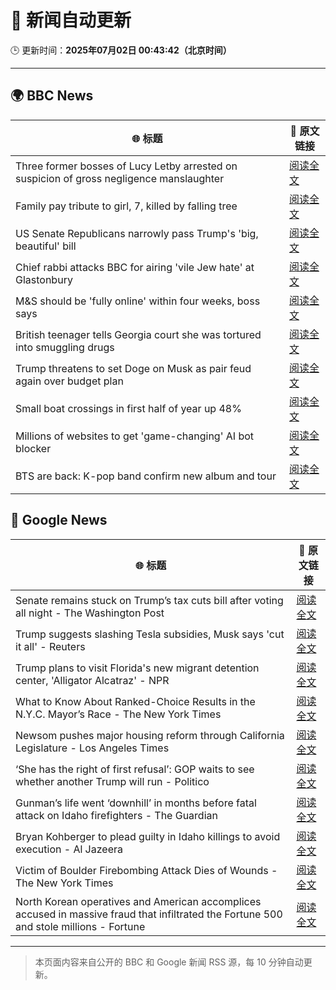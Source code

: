 # 🧠 新闻自动更新

🕒 更新时间：**2025年07月02日 00:43:42（北京时间）**

---

## 🌍 BBC News

| 🌐 标题 | 🔗 原文链接 |
|--------|-------------|
| Three former bosses of Lucy Letby arrested on suspicion of gross negligence manslaughter | [阅读全文](https://www.bbc.com/news/articles/c62ddkde7y5o) |
| Family pay tribute to girl, 7, killed by falling tree | [阅读全文](https://www.bbc.com/news/articles/c0k77m8r8n2o) |
| US Senate Republicans narrowly pass Trump's 'big, beautiful'  bill | [阅读全文](https://www.bbc.com/news/articles/clyzzzdj15vo) |
| Chief rabbi attacks BBC for airing 'vile Jew hate' at Glastonbury | [阅读全文](https://www.bbc.com/news/articles/c70rrld1nlpo) |
| M&S should be 'fully online' within four weeks, boss says | [阅读全文](https://www.bbc.com/news/articles/c9qxx34ngp5o) |
| British teenager tells Georgia court she was tortured into smuggling drugs | [阅读全文](https://www.bbc.com/news/articles/c3ennx3q9qqo) |
| Trump threatens to set Doge on Musk as pair feud again over budget plan | [阅读全文](https://www.bbc.com/news/articles/czdvv2qqlrqo) |
| Small boat crossings in first half of year up 48% | [阅读全文](https://www.bbc.com/news/articles/cx2vv4ndl4zo) |
| Millions of websites to get 'game-changing' AI bot blocker | [阅读全文](https://www.bbc.com/news/articles/cvg885p923jo) |
| BTS are back: K-pop band confirm new album and tour | [阅读全文](https://www.bbc.com/news/articles/c3355y3pkk6o) |

## 📰 Google News

| 🌐 标题 | 🔗 原文链接 |
|--------|-------------|
| Senate remains stuck on Trump’s tax cuts bill after voting all night - The Washington Post | [阅读全文](https://news.google.com/rss/articles/CBMiiAFBVV95cUxOS1BUR1ZYbUFqbjJhVnBEVE1EeVd6a0RrT0xSVlZVRTJjTlJXdWhVRFRpSmU4RWhBMnpkVHFxV195bUR5Uk9wVXU3Um92TWFfdVVnMGZwODRJTVhxVGl2RWh4ajMyTWsxZGxoZWkzQzB0YS1ZWFRDaTIwVnZwekM3S2dKSFBHNThr?oc=5) |
| Trump suggests slashing Tesla subsidies, Musk says 'cut it all' - Reuters | [阅读全文](https://news.google.com/rss/articles/CBMi1AFBVV95cUxOSUcxMmZpbGtjSFVfQnMxd1FrSDFEMW91cGpwaGFlNGNyV1VhcHRHVkk0MUI0d0lqUUNSYlpWQUdiVERNN2hMZkJwclhfb0xfV2Q0TWdsS0w3NGZ5U1BhM09zWXRGZFhWYV9hMmRBclU1Mk1BRU5vTlFPRFlYSkh0WmFySlNhWXFrcUhMOExrUnZ5V0IzbHJsRUdNT2tLSkh6ckFKM0VIM2g1aTJ5d3ZlMjR1MGVZc2dFcW5QQnZHNm4yUlZrMnU1Wm9UY2V3a09Zd0h2ZA?oc=5) |
| Trump plans to visit Florida's new migrant detention center, 'Alligator Alcatraz' - NPR | [阅读全文](https://news.google.com/rss/articles/CBMiogFBVV95cUxOdHpzREZITGpUTUt2ZHhEWUxNZlJoSmt3eDZKeDdVVFRXR3Z4enJmSHMyWmxMajhpMlBOMk9jNkVYRjA5ODNxSlFaZlZTc0tSMVlzQjljNmZ5eWRmeFRFbGxmY3pkTzREWlNuYjgxSTltY25iSUs0RV9TeXJBY0s0a0l4WENpaVdCejFHN2NvQ2I2X1FCSl9LR2NwbHlRTHZmeXc?oc=5) |
| What to Know About Ranked-Choice Results in the N.Y.C. Mayor’s Race - The New York Times | [阅读全文](https://news.google.com/rss/articles/CBMikAFBVV95cUxOZzVBQ3M3eUYtT09pZUZtdG94cXhyRXlZM1Z1WDlQVHU1VTY0TEV2NHBUWmNITmhlVGRVUFJZVnFTNGxNQTVlbFBfdUt1YWc4RnBxWllnQ0xKcU9sdklaNXZFQ2I5a2JHbjNLb3dZa0RIMS0taGJfckh6WjlnVDJsOFBONmxRb080c3JRR1Jzemo?oc=5) |
| Newsom pushes major housing reform through California Legislature - Los Angeles Times | [阅读全文](https://news.google.com/rss/articles/CBMiuAFBVV95cUxPUDBYaVpJYVlHUXowalo2UlNEbnMwWVJxSHBxVDh6X0dhLThrUWktR0VFUDdpeFVWcjBTS1B5NERnbWpJblFpRWRHeHZEdVZMbHNwUVhaRU5YdFFYWjB3ajdRWkhHVm5NTVRuN3lLZWtZbTBMb29WdHZiQWo0eTFyaUVNamMtTFZLTWUzWkFCT2dBenZDTEJZQnhBOTlqWW9ndUk5TjI2UWdHYkUwc0FlSkpEQ0xxUnY4?oc=5) |
| ‘She has the right of first refusal’: GOP waits to see whether another Trump will run - Politico | [阅读全文](https://news.google.com/rss/articles/CBMiowFBVV95cUxQVm0xR3hZWHRqcXVldGF1bU5VMEdYaElzR2xfMm9INmNzM3dIN2hndklMa21hS2Vxb3MxUUU3SDNVd1BzeVpSTE5FeUdrYTdVRHVoU3VHaUVQVDhuTGlBb19lTWMzOVBGSHotRngtNnZmRGxFVVYtQ0UzcWloZldTSUJfNk1nNjB4REREV1FyLXBQNXdhRGtLSFlldmd0M0FlYjNz?oc=5) |
| Gunman’s life went ‘downhill’ in months before fatal attack on Idaho firefighters - The Guardian | [阅读全文](https://news.google.com/rss/articles/CBMihgFBVV95cUxNZFdmTTlVZVJKUVRuLV9PeDRkQTd0U0VTeFoteUhiRTN4M0hwcEh6clpQYlZHelFUcHlsREZfTjd3NTc0REpYTFhCYnZiUlZkeHFxS1JnTmFSQjFpckliay1qS25ha2wxRkItcGVwRWdOQVFkeDM0YUNqS25rRkg3LWlWVVpmUQ?oc=5) |
| Bryan Kohberger to plead guilty in Idaho killings to avoid execution - Al Jazeera | [阅读全文](https://news.google.com/rss/articles/CBMirAFBVV95cUxNakR5ZFFlZlQ4cmtCRHNzdEdZOTliek40SkNOeUpucklGNm1aRXE4U3lfOVJlVHZRZTgwdUlNSzNsSkl3Zm1sTjJzYU5uWTBoLXkxaDFKczA0RHhtWXlrRzh5R1JhZjZNOUFiaEtiaE4tZ2lhTXU3am5hMm9JNUIzWXkzU3JCZGJ3NE54VVdzNHpnMzVXazRGSm8zODRQV1Iwc0dFTFlxa3N1cnY20gGyAUFVX3lxTE5Uc0I5SEpOTmcwd2lnMnpvb2VRNTdaczUtSFIxN09EZ19oUDRHSkpEaUVRbUhhQ0JTcFVvWGh6V1ZpM2ZxMk5IbFN3V1pwcURyZC04Tm5yQkRwblZvQlFvZXRtT0hDc0JOcENXSHVZMUFNSzlLUlFiWUpSbUR2YmZaYXlPQ2JHY1psS2pfOWFRV21MQjhybWZEQmRKbUVZV2ZuMDc5ZjdtRkVBWjBLUDdiWHc?oc=5) |
| Victim of Boulder Firebombing Attack Dies of Wounds - The New York Times | [阅读全文](https://news.google.com/rss/articles/CBMiekFVX3lxTE1PdElKQWczcmtJOHhUT2Q0TXpsSXBkR19SNEllTF9ac2FHdU9WS2dLb1R6bWN5ZnpxVWlXakF6Zl9nRi1kNEVibTJrLXJETzR0akRCUzFMaDc3SC1FQlhXVFdlWmR0bERWWVNuTDl6QVI4ZzNSWTAzb21n?oc=5) |
| North Korean operatives and American accomplices accused in massive fraud that infiltrated the Fortune 500 and stole millions - Fortune | [阅读全文](https://news.google.com/rss/articles/CBMijwFBVV95cUxOOWVqLTNTclJMSlV1ZHdaaFFvckpzX21LVTBRa0YwM2tRU055dnVkbWdhYzF2djdxOUt4cXdiMXBFSEFYTnZmdUotU2hud0h2a2RCc2pfZ0pOWUhLRTFDOWQ5alF4T2FWcTk5blAzOURDQU9rdy1PVVlZNEZMcjFOYV9hV01uQmxaVUFfUktwQQ?oc=5) |

---
> 本页面内容来自公开的 BBC 和 Google 新闻 RSS 源，每 10 分钟自动更新。